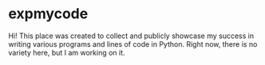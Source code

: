 # expmycode
Hi!
This place was created to collect and publicly showcase my success in writing various programs and lines of code in Python.
Right now, there is no variety here, but I am working on it.
